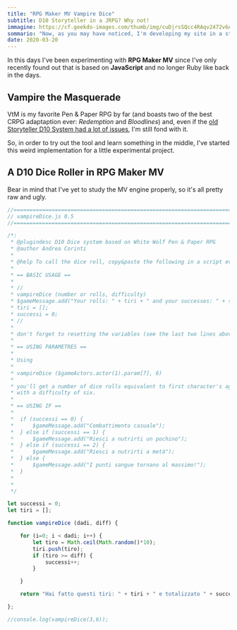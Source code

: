```yaml
---
title: "RPG Maker MV Vampire Dice" 
subtitle: D10 Storyteller in a JRPG? Why not!
immagine: https://cf.geekdo-images.com/thumb/img/cuDjrsSQcc4RAqv2472v6Ajgo54=/fit-in/200x150/pic1259009.png
sommario: "Now, as you may have noticed, I'm developing my site in a strange mix between Italian and English pages..."
date: 2020-03-20
---
```


In this days I've been experimenting with **RPG Maker MV** since I've only recently found out that is based on **JavaScript** and no longer Ruby like back in the days.

## Vampire the Masquerade

VtM is my favorite Pen & Paper RPG by far (and boasts two of the best CRPG adaptaption ever: _Redemption_ and _Bloodlines_) and, even if the [old Storyteller D10 System had a lot of issues](https://forum.rpg.net/index.php?threads/exalted-why-do-people-say-its-the-storyteller-system-thats-the-problem.594575/), I'm still fond with it.

So, in order to try out the tool and learn something in the middle, I've started this weird implementation for a little experimental project.

## A D10 Dice Roller in RPG Maker MV

Bear in mind that I've yet to study the MV engine properly, so it's all pretty raw and ugly.

```javascript
//=============================================================================
// vampireDice.js 0.5
//=============================================================================

/*:
 * @plugindesc D10 Dice system based on White Wolf Pen & Paper RPG 
 * @author Andrea Corinti
 *
 * @help To call the dice roll, copy&paste the following in a script event:
 * 
 * == BASIC USAGE ==
 * 
 * //
 * vampireDice (number or rolls, difficulty)
 * $gameMessage.add("Your rolls: " + tiri + " and your successes: " + successi);
 * tiri = [];
 * successi = 0;
 * //
 * 
 * don't forget to resetting the variables (see the last two lines above)
 * 
 * == USING PARAMETRES ==
 * 
 * Using 
 * 
 * vampireDice ($gameActors.actor(1).param[7], 6)
 *  
 * you'll get a number of dice rolls equivalent to first character's agility value, 
 * with a difficulty of six.
 * 
 * == USING IF ==
 * 
 *  if (successi == 0) {
 *      $gameMessage.add("Combattimento casuale");
 *  } else if (successi == 1) {
 *      $gameMessage.add("Riesci a nutrirti un pochino");
 *  } else if (successi == 2) {
 *      $gameMessage.add("Riesci a nutrirti a metà");
 *  } else {
 *      $gameMessage.add("I punti sangue tornano al massimo!");
 *  }
 * 
 * 
 */

let successi = 0;
let tiri = [];

function vampireDice (dadi, diff) {

    for (i=0; i < dadi; i++) {
        let tiro = Math.ceil(Math.random()*10);
        tiri.push(tiro);
        if (tiro >= diff) {
            successi++;
        }

    }

    return "Hai fatto questi tiri: " + tiri + " e totalizzato " + successi + " successi.";

};

//console.log(vampireDice(3,6));
```